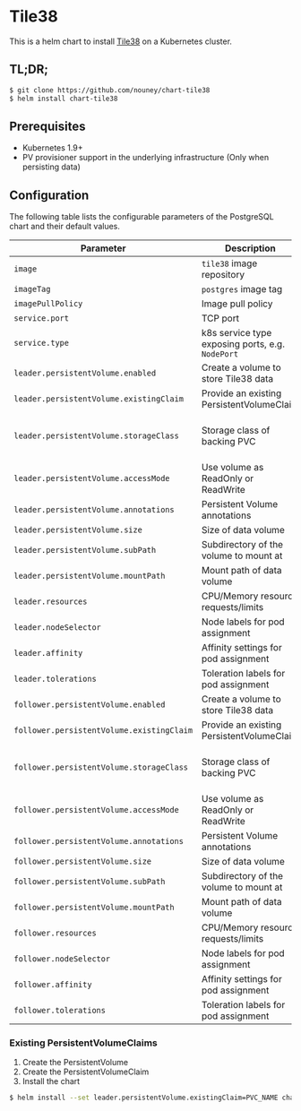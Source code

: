 # Tile38

This is a helm chart to install [Tile38](http://tile38.com) on a Kubernetes cluster.

## TL;DR;

```bash
$ git clone https://github.com/nouney/chart-tile38
$ helm install chart-tile38
```

## Prerequisites

- Kubernetes 1.9+
- PV provisioner support in the underlying infrastructure (Only when persisting data)

## Configuration

The following table lists the configurable parameters of the PostgreSQL chart and their default values.

| Parameter                  | Description                                     | Default                                                    |
| -----------------------    | ---------------------------------------------   | ---------------------------------------------------------- |
| `image`                    | `tile38` image repository                       | `tile38/tile38`                                            |
| `imageTag`                 | `postgres` image tag                            | `1.12.13`                                                  |
| `imagePullPolicy`          | Image pull policy                               | `IfNotPresent`                                             |
| `service.port`             | TCP port                                        | `9851`                                                     |
| `service.type`             | k8s service type exposing ports, e.g. `NodePort`| `ClusterIP`                                                |
| `leader.persistentVolume.enabled`      | Create a volume to store Tile38 data            | true
| `leader.persistentVolume.existingClaim`| Provide an existing PersistentVolumeClaim       | `nil`                                          |
| `leader.persistentVolume.storageClass` | Storage class of backing PVC                    | `nil` (uses alpha storage class annotation)    |
| `leader.persistentVolume.accessMode`   | Use volume as ReadOnly or ReadWrite             | `ReadWriteOnce`                                |
| `leader.persistentVolume.annotations`  | Persistent Volume annotations                   | `{}`                                           |
| `leader.persistentVolume.size`         | Size of data volume                             | `2Gi`                                          |
| `leader.persistentVolume.subPath`      | Subdirectory of the volume to mount at          | ``                                             |
| `leader.persistentVolume.mountPath`    | Mount path of data volume                       | `/data`                                        |
| `leader.resources`                | CPU/Memory resource requests/limits             | {}                                                         |
| `leader.nodeSelector`             | Node labels for pod assignment                  | {}                                                         |
| `leader.affinity`                 | Affinity settings for pod assignment            | {}                                                         |
| `leader.tolerations`              | Toleration labels for pod assignment            | []                                                         |
| `follower.persistentVolume.enabled`      | Create a volume to store Tile38 data            | true
| `follower.persistentVolume.existingClaim`| Provide an existing PersistentVolumeClaim       | `nil`                                          |
| `follower.persistentVolume.storageClass` | Storage class of backing PVC                    | `nil` (uses alpha storage class annotation)    |
| `follower.persistentVolume.accessMode`   | Use volume as ReadOnly or ReadWrite             | `ReadWriteOnce`                                |
| `follower.persistentVolume.annotations`  | Persistent Volume annotations                   | `{}`                                           |
| `follower.persistentVolume.size`         | Size of data volume                             | `2Gi`                                          |
| `follower.persistentVolume.subPath`      | Subdirectory of the volume to mount at          | ``                                             |
| `follower.persistentVolume.mountPath`    | Mount path of data volume                       | `/data`                                        |
| `follower.resources`                | CPU/Memory resource requests/limits             | {}                                                         |
| `follower.nodeSelector`             | Node labels for pod assignment                  | {}                                                         |
| `follower.affinity`                 | Affinity settings for pod assignment            | {}                                                         |
| `follower.tolerations`              | Toleration labels for pod assignment            | []                                                         |


### Existing PersistentVolumeClaims

1. Create the PersistentVolume
1. Create the PersistentVolumeClaim
1. Install the chart
```bash
$ helm install --set leader.persistentVolume.existingClaim=PVC_NAME chart-tile38
```